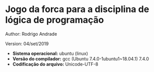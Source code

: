  # Jogo da forca para a disciplina de lógica de programação
  
  Author: Rodrigo Andrade
  
  Version: 04/set/2019
 
 <ul>
  <li><strong>Sistema operacional:</strong> ubuntu (linux)</li>
  <li><strong>Versão do compilador:</strong> gcc (Ubuntu 7.4.0-1ubuntu1~18.04.1) 7.4.0</li>
  <li><strong>Codificação do arquivo:</strong> Unicode-UTF-8</li>
 </ul>
 
 
